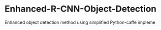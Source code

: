 # Enhanced-R-CNN-Object-Detection

Enhanced object detection method using simplified Python-caffe impleme